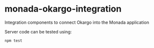 # monada-okargo-integration
Integration components to connect Okargo into the Monada application

Server code can be tested using:
```
npm test
```
